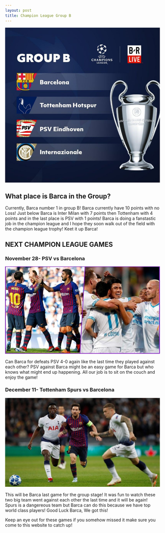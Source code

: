 ```yaml
---
layout: post
title: Champion League Group B 
---
```


![Champion League Photo](/images/championleague.jpg)

## What place is Barca in the Group?

Currently, Barca number 1 in group B! Barca currently have 10 points with no Loss! Just below Barca is Inter Milan with 7 points then Tottenham with 4 points and in the last place is PSV with 1 points! Barca is doing a fanstastic job in the champion league and I hope they soon walk out of the field with the champion league trophy! Keet it up Barca!

## NEXT CHAMPION LEAGUE GAMES

### November 28- PSV vs Barcelona 

![Psv vs Barca](/images/Psv.jpg)

Can Barca for defeats PSV 4-0 again like the last time they played against each other? PSV against Barca might be an easy game for Barca but who knows what might end up happening. All our job is to sit on the couch and enjoy the game!


### December 11- Tottenham Spurs vs Barcelona

![Tottenham vs Barca photo](/images/barcelona-vs-tottenham.jpeg)

This will be Barca last game for the group stage! It was fun to watch these two big team went against each other the last time and it will be again! Spurs is a dangereous team but Barca can do this because we have top world class players! Good Luck Barca, We got this!

Keep an eye out for these games if you somehow missed it make sure you come to this website to catch up! 
 
